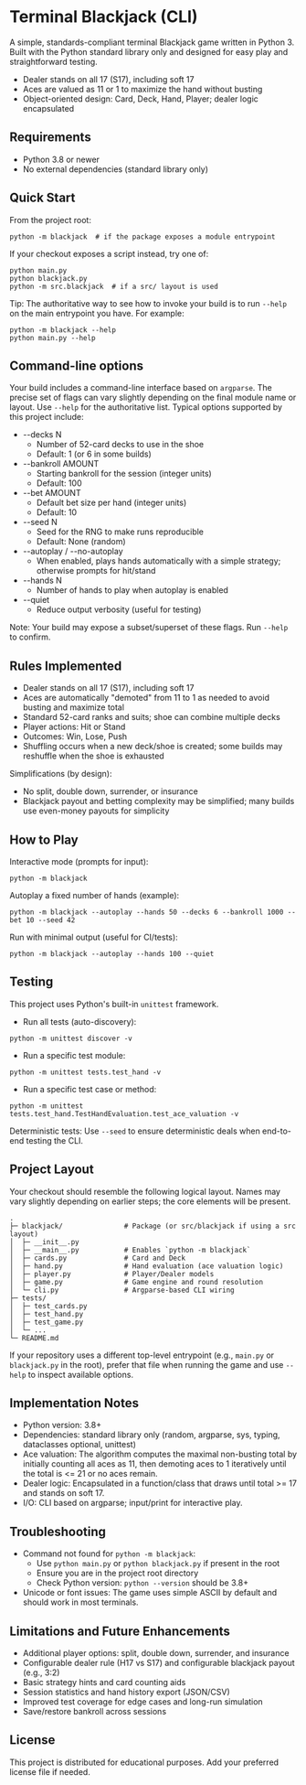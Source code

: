 # Terminal Blackjack (CLI)

A simple, standards-compliant terminal Blackjack game written in Python 3. Built with the Python standard library only and designed for easy play and straightforward testing.

- Dealer stands on all 17 (S17), including soft 17
- Aces are valued as 11 or 1 to maximize the hand without busting
- Object-oriented design: Card, Deck, Hand, Player; dealer logic encapsulated


## Requirements
- Python 3.8 or newer
- No external dependencies (standard library only)


## Quick Start
From the project root:

```
python -m blackjack  # if the package exposes a module entrypoint
```

If your checkout exposes a script instead, try one of:

```
python main.py
python blackjack.py
python -m src.blackjack  # if a src/ layout is used
```

Tip: The authoritative way to see how to invoke your build is to run `--help` on the main entrypoint you have. For example:

```
python -m blackjack --help
python main.py --help
```


## Command-line options
Your build includes a command-line interface based on `argparse`. The precise set of flags can vary slightly depending on the final module name or layout. Use `--help` for the authoritative list. Typical options supported by this project include:

- --decks N
  - Number of 52-card decks to use in the shoe
  - Default: 1 (or 6 in some builds)
- --bankroll AMOUNT
  - Starting bankroll for the session (integer units)
  - Default: 100
- --bet AMOUNT
  - Default bet size per hand (integer units)
  - Default: 10
- --seed N
  - Seed for the RNG to make runs reproducible
  - Default: None (random)
- --autoplay / --no-autoplay
  - When enabled, plays hands automatically with a simple strategy; otherwise prompts for hit/stand
- --hands N
  - Number of hands to play when autoplay is enabled
- --quiet
  - Reduce output verbosity (useful for testing)

Note: Your build may expose a subset/superset of these flags. Run `--help` to confirm.


## Rules Implemented
- Dealer stands on all 17 (S17), including soft 17
- Aces are automatically "demoted" from 11 to 1 as needed to avoid busting and maximize total
- Standard 52-card ranks and suits; shoe can combine multiple decks
- Player actions: Hit or Stand
- Outcomes: Win, Lose, Push
- Shuffling occurs when a new deck/shoe is created; some builds may reshuffle when the shoe is exhausted

Simplifications (by design):
- No split, double down, surrender, or insurance
- Blackjack payout and betting complexity may be simplified; many builds use even-money payouts for simplicity


## How to Play
Interactive mode (prompts for input):

```
python -m blackjack
```

Autoplay a fixed number of hands (example):

```
python -m blackjack --autoplay --hands 50 --decks 6 --bankroll 1000 --bet 10 --seed 42
```

Run with minimal output (useful for CI/tests):

```
python -m blackjack --autoplay --hands 100 --quiet
```


## Testing
This project uses Python's built-in `unittest` framework.

- Run all tests (auto-discovery):

```
python -m unittest discover -v
```

- Run a specific test module:

```
python -m unittest tests.test_hand -v
```

- Run a specific test case or method:

```
python -m unittest tests.test_hand.TestHandEvaluation.test_ace_valuation -v
```

Deterministic tests: Use `--seed` to ensure deterministic deals when end-to-end testing the CLI.


## Project Layout
Your checkout should resemble the following logical layout. Names may vary slightly depending on earlier steps; the core elements will be present.

```
.
├─ blackjack/               # Package (or src/blackjack if using a src layout)
│  ├─ __init__.py
│  ├─ __main__.py           # Enables `python -m blackjack`
│  ├─ cards.py              # Card and Deck
│  ├─ hand.py               # Hand evaluation (ace valuation logic)
│  ├─ player.py             # Player/Dealer models
│  ├─ game.py               # Game engine and round resolution
│  └─ cli.py                # Argparse-based CLI wiring
├─ tests/
│  ├─ test_cards.py
│  ├─ test_hand.py
│  ├─ test_game.py
│  └─ ...
└─ README.md
```

If your repository uses a different top-level entrypoint (e.g., `main.py` or `blackjack.py` in the root), prefer that file when running the game and use `--help` to inspect available options.


## Implementation Notes
- Python version: 3.8+
- Dependencies: standard library only (random, argparse, sys, typing, dataclasses optional, unittest)
- Ace valuation: The algorithm computes the maximal non-busting total by initially counting all aces as 11, then demoting aces to 1 iteratively until the total is <= 21 or no aces remain.
- Dealer logic: Encapsulated in a function/class that draws until total >= 17 and stands on soft 17.
- I/O: CLI based on argparse; input/print for interactive play.


## Troubleshooting
- Command not found for `python -m blackjack`:
  - Use `python main.py` or `python blackjack.py` if present in the root
  - Ensure you are in the project root directory
  - Check Python version: `python --version` should be 3.8+
- Unicode or font issues: The game uses simple ASCII by default and should work in most terminals.


## Limitations and Future Enhancements
- Additional player options: split, double down, surrender, and insurance
- Configurable dealer rule (H17 vs S17) and configurable blackjack payout (e.g., 3:2)
- Basic strategy hints and card counting aids
- Session statistics and hand history export (JSON/CSV)
- Improved test coverage for edge cases and long-run simulation
- Save/restore bankroll across sessions


## License
This project is distributed for educational purposes. Add your preferred license file if needed.
